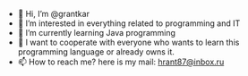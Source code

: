 - 👋 Hi, I’m @grantkar
- 👀 I’m interested in everything related to programming and IT
- 🌱 I’m currently learning Java programming
- 💞️ I want to cooperate with everyone who wants to learn this programming language or already owns it.
- 📫 How to reach me? here is my mail: hrant87@inbox.ru

<!---
grantkar/grantkar is a ✨ special ✨ repository because its `README.md` (this file) appears on your GitHub profile.
You can click the Preview link to take a look at your changes.
--->
